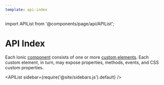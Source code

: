 ```yaml
---
template: api-index
---
```


import APIList from '@components/page/api/APIList';

# API Index

Each Ionic [component](/docs/components) consists of one or more [custom elements](https://developer.mozilla.org/en-US/docs/Web/Web_Components/Using_custom_elements). Each custom element, in turn, may expose properties, methods, events, and CSS custom properties.

<APIList sidebar={require('@site/sidebars.js').default} />
